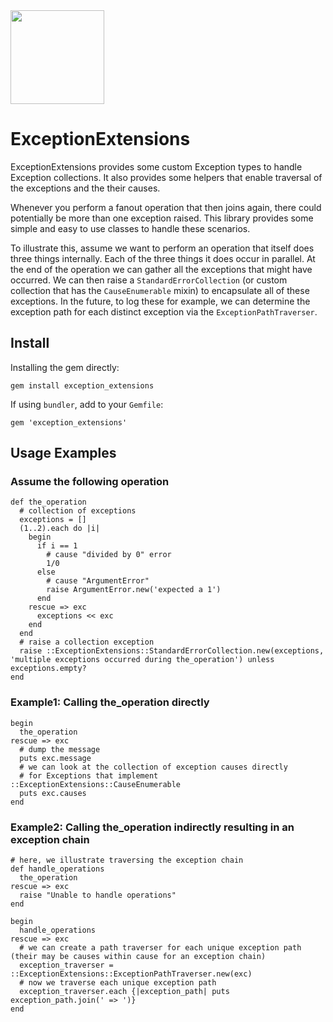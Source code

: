 <img src="http://cdn2-cloud66-com.s3.amazonaws.com/images/oss-sponsorship.png" width=150/>

# ExceptionExtensions

ExceptionExtensions provides some custom Exception types to handle Exception collections. It also provides some helpers that enable traversal of the exceptions and the their causes.

Whenever you perform a fanout operation that then joins again, there could potentially be more than one exception raised. This library provides some simple and easy to use classes to handle these scenarios.

To illustrate this, assume we want to perform an operation that itself does three things internally. Each of the three things it does occur in parallel. At the end of the operation we can gather all the exceptions that might have occurred. We can then raise a `StandardErrorCollection` (or custom collection that has the `CauseEnumerable` mixin) to encapsulate all of these exceptions. In the future, to log these for example, we can determine the exception path for each distinct exception via the `ExceptionPathTraverser`.

## Install

Installing the gem directly:
```
gem install exception_extensions
```

If using `bundler`, add to your `Gemfile`:

```
gem 'exception_extensions'
```

## Usage Examples

### Assume the following operation
```
def the_operation
  # collection of exceptions
  exceptions = []
  (1..2).each do |i|
    begin
      if i == 1
        # cause "divided by 0" error
        1/0
      else
        # cause "ArgumentError"
        raise ArgumentError.new('expected a 1')
      end
    rescue => exc
      exceptions << exc
    end
  end
  # raise a collection exception
  raise ::ExceptionExtensions::StandardErrorCollection.new(exceptions, 'multiple exceptions occurred during the_operation') unless exceptions.empty?
end
```

### Example1: Calling the_operation directly
```
begin
  the_operation  
rescue => exc
  # dump the message
  puts exc.message
  # we can look at the collection of exception causes directly
  # for Exceptions that implement ::ExceptionExtensions::CauseEnumerable
  puts exc.causes 
end
```

### Example2: Calling the_operation indirectly resulting in an exception chain
```
# here, we illustrate traversing the exception chain
def handle_operations
  the_operation  
rescue => exc
  raise "Unable to handle operations"  
end

begin
  handle_operations
rescue => exc
  # we can create a path traverser for each unique exception path (their may be causes within cause for an exception chain)
  exception_traverser = ::ExceptionExtensions::ExceptionPathTraverser.new(exc)
  # now we traverse each unique exception path
  exception_traverser.each {|exception_path| puts exception_path.join(' => ')}
end
```  